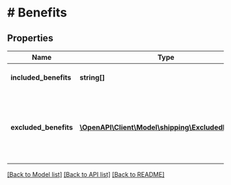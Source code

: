 # # Benefits

## Properties

Name | Type | Description | Notes
------------ | ------------- | ------------- | -------------
**included_benefits** | **string[]** | A list of included benefits. |
**excluded_benefits** | [**\OpenAPI\Client\Model\shipping\ExcludedBenefit[]**](ExcludedBenefit.md) | A list of excluded benefit. Refer to the ExcludeBenefit object for further documentation |

[[Back to Model list]](../../README.md#models) [[Back to API list]](../../README.md#endpoints) [[Back to README]](../../README.md)
